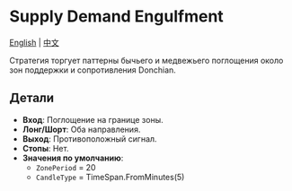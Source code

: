 # Supply Demand Engulfment
[English](README.md) | [中文](README_cn.md)

Стратегия торгует паттерны бычьего и медвежьего поглощения около зон поддержки и сопротивления Donchian.

## Детали

- **Вход**: Поглощение на границе зоны.
- **Лонг/Шорт**: Оба направления.
- **Выход**: Противоположный сигнал.
- **Стопы**: Нет.
- **Значения по умолчанию**:
  - `ZonePeriod` = 20
  - `CandleType` = TimeSpan.FromMinutes(5)

